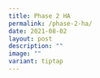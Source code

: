 ```yaml
---
title: Phase 2 HA
permalink: /phase-2-ha/
date: 2021-08-02
layout: post
description: ""
image: ""
variant: tiptap
---
```

